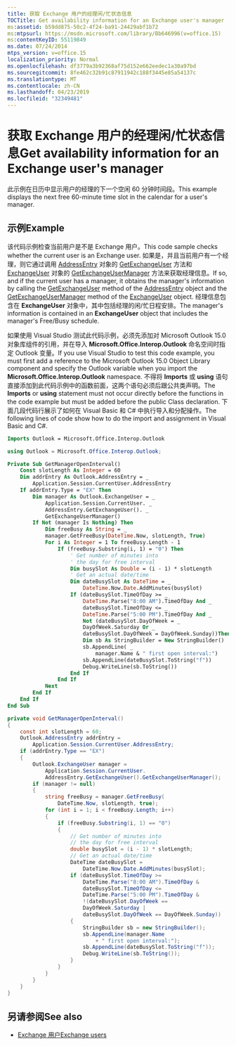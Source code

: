 ```yaml
---
title: 获取 Exchange 用户的经理闲/忙状态信息
TOCTitle: Get availability information for an Exchange user's manager
ms:assetid: b59dd875-50c2-4f24-ba91-24429abf1b72
ms:mtpsurl: https://msdn.microsoft.com/library/Bb646996(v=office.15)
ms:contentKeyID: 55119849
ms.date: 07/24/2014
mtps_version: v=office.15
localization_priority: Normal
ms.openlocfilehash: df3779a3b92368af75d152e662eedec1a30a97bd
ms.sourcegitcommit: 8fe462c32b91c87911942c188f3445e85a54137c
ms.translationtype: MT
ms.contentlocale: zh-CN
ms.lasthandoff: 04/23/2019
ms.locfileid: "32349481"
---
```

# <a name="get-availability-information-for-an-exchange-users-manager"></a><span data-ttu-id="1b77b-102">获取 Exchange 用户的经理闲/忙状态信息</span><span class="sxs-lookup"><span data-stu-id="1b77b-102">Get availability information for an Exchange user's manager</span></span>

<span data-ttu-id="1b77b-103">此示例在日历中显示用户的经理的下一个空闲 60 分钟时间段。</span><span class="sxs-lookup"><span data-stu-id="1b77b-103">This example displays the next free 60-minute time slot in the calendar for a user's manager.</span></span>

## <a name="example"></a><span data-ttu-id="1b77b-104">示例</span><span class="sxs-lookup"><span data-stu-id="1b77b-104">Example</span></span>

<span data-ttu-id="1b77b-105">该代码示例检查当前用户是不是 Exchange 用户。</span><span class="sxs-lookup"><span data-stu-id="1b77b-105">This code sample checks whether the current user is an Exchange user.</span></span> <span data-ttu-id="1b77b-106">如果是，并且当前用户有一个经理，则它通过调用 [AddressEntry](https://msdn.microsoft.com/library/bb611808\(v=office.15\)) 对象的 [GetExchangeUser](https://msdn.microsoft.com/library/bb609728\(v=office.15\)) 方法和 [ExchangeUser](https://msdn.microsoft.com/library/bb646656\(v=office.15\)) 对象的 [GetExchangeUserManager](https://msdn.microsoft.com/library/bb609574\(v=office.15\)) 方法来获取经理信息。</span><span class="sxs-lookup"><span data-stu-id="1b77b-106">If so, and if the current user has a manager, it obtains the manager's information by calling the [GetExchangeUser](https://msdn.microsoft.com/library/bb611808\(v=office.15\)) method of the [AddressEntry](https://msdn.microsoft.com/library/bb609728\(v=office.15\)) object and the [GetExchangeUserManager](https://msdn.microsoft.com/library/bb646656\(v=office.15\)) method of the [ExchangeUser](https://msdn.microsoft.com/library/bb609574\(v=office.15\)) object.</span></span> <span data-ttu-id="1b77b-107">经理信息包含在 **ExchangeUser** 对象中，其中包括经理的闲/忙日程安排。</span><span class="sxs-lookup"><span data-stu-id="1b77b-107">The manager's information is contained in an **ExchangeUser** object that includes the manager's Free/Busy schedule.</span></span>

<span data-ttu-id="1b77b-108">如果使用 Visual Studio 测试此代码示例，必须先添加对 Microsoft Outlook 15.0 对象库组件的引用，并在导入 **Microsoft.Office.Interop.Outlook** 命名空间时指定 Outlook 变量。</span><span class="sxs-lookup"><span data-stu-id="1b77b-108">If you use Visual Studio to test this code example, you must first add a reference to the Microsoft Outlook 15.0 Object Library component and specify the Outlook variable when you import the **Microsoft.Office.Interop.Outlook** namespace.</span></span> <span data-ttu-id="1b77b-109">不得将 **Imports** 或 **using** 语句直接添加到此代码示例中的函数前面，这两个语句必须后跟公共类声明。</span><span class="sxs-lookup"><span data-stu-id="1b77b-109">The **Imports** or **using** statement must not occur directly before the functions in the code example but must be added before the public Class declaration.</span></span> <span data-ttu-id="1b77b-110">下面几段代码行展示了如何在 Visual Basic 和 C\# 中执行导入和分配操作。</span><span class="sxs-lookup"><span data-stu-id="1b77b-110">The following lines of code show how to do the import and assignment in Visual Basic and C\#.</span></span>

```vb
Imports Outlook = Microsoft.Office.Interop.Outlook
```


```csharp
using Outlook = Microsoft.Office.Interop.Outlook;
```


```vb
Private Sub GetManagerOpenInterval()
    Const slotLength As Integer = 60
    Dim addrEntry As Outlook.AddressEntry = _
        Application.Session.CurrentUser.AddressEntry
    If addrEntry.Type = "EX" Then
        Dim manager As Outlook.ExchangeUser = _
            Application.Session.CurrentUser. _
            AddressEntry.GetExchangeUser(). _
            GetExchangeUserManager()
        If Not (manager Is Nothing) Then
            Dim freeBusy As String = _
            manager.GetFreeBusy(DateTime.Now, slotLength, True)
            For i As Integer = 1 To freeBusy.Length - 1
                If (freeBusy.Substring(i, 1) = "0") Then
                    ' Get number of minutes into
                    ' the day for free interval
                    Dim busySlot As Double = (i - 1) * slotLength
                    ' Get an actual date/time
                    Dim dateBusySlot As DateTime = _
                        DateTime.Now.Date.AddMinutes(busySlot)
                    If (dateBusySlot.TimeOfDay >= _
                        DateTime.Parse("8:00 AM").TimeOfDay And _
                        dateBusySlot.TimeOfDay <= _
                        DateTime.Parse("5:00 PM").TimeOfDay And _
                        Not (dateBusySlot.DayOfWeek = _
                        DayOfWeek.Saturday Or _
                        dateBusySlot.DayOfWeek = DayOfWeek.Sunday))Then
                        Dim sb As StringBuilder = New StringBuilder()
                        sb.AppendLine( _
                            manager.Name & " first open interval:")
                        sb.AppendLine(dateBusySlot.ToString("f"))
                        Debug.WriteLine(sb.ToString())
                    End If
                End If
            Next
        End If
    End If
End Sub
```


```csharp
private void GetManagerOpenInterval()
{
    const int slotLength = 60;
    Outlook.AddressEntry addrEntry =
        Application.Session.CurrentUser.AddressEntry;
    if (addrEntry.Type == "EX")
    {
        Outlook.ExchangeUser manager =
            Application.Session.CurrentUser.
            AddressEntry.GetExchangeUser().GetExchangeUserManager();
        if (manager != null)
        {
            string freeBusy = manager.GetFreeBusy(
                DateTime.Now, slotLength, true);
            for (int i = 1; i < freeBusy.Length; i++)
            {
                if (freeBusy.Substring(i, 1) == "0")
                {
                    // Get number of minutes into
                    // the day for free interval
                    double busySlot = (i - 1) * slotLength;
                    // Get an actual date/time
                    DateTime dateBusySlot =
                        DateTime.Now.Date.AddMinutes(busySlot);
                    if (dateBusySlot.TimeOfDay >=
                        DateTime.Parse("8:00 AM").TimeOfDay &
                        dateBusySlot.TimeOfDay <=
                        DateTime.Parse("5:00 PM").TimeOfDay &
                        !(dateBusySlot.DayOfWeek == 
                        DayOfWeek.Saturday |
                        dateBusySlot.DayOfWeek == DayOfWeek.Sunday))
                    {
                        StringBuilder sb = new StringBuilder();
                        sb.AppendLine(manager.Name
                            + " first open interval:");
                        sb.AppendLine(dateBusySlot.ToString("f"));
                        Debug.WriteLine(sb.ToString());
                    }
                }
            }
        }
    }
}
```

## <a name="see-also"></a><span data-ttu-id="1b77b-111">另请参阅</span><span class="sxs-lookup"><span data-stu-id="1b77b-111">See also</span></span>

- [<span data-ttu-id="1b77b-112">Exchange 用户</span><span class="sxs-lookup"><span data-stu-id="1b77b-112">Exchange users</span></span>](exchange-users.md)


